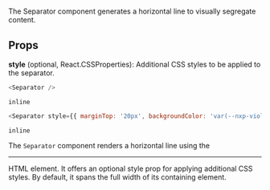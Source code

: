 # <Separator>
The Separator component generates a horizontal line to visually segregate content.
## Props

   **style** (optional, React.CSSProperties): Additional CSS styles to be applied to the separator.

```javascript
<Separator />
```

```inline```

```javascript
<Separator style={{ marginTop: '20px', backgroundColor: 'var(--nxp-violet)' }} />
```

```inline```

The `Separator` component renders a horizontal line using the <hr> HTML element. It offers an optional style prop for applying additional CSS styles. By default, it spans the full width of its containing element.





